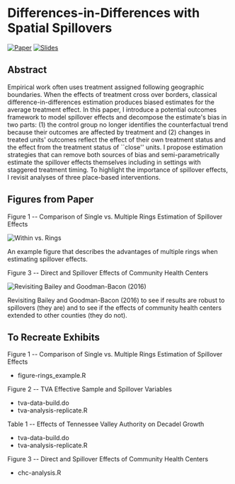 # **Differences-in-Differences with Spatial Spillovers**

<a href="https://raw.githubusercontent.com/kylebutts/Spatial-Spillover/master/latex/paper/auxiliary/Spillover.pdf">![Paper](https://img.shields.io/badge/Paper-%23323330.svg?style=for-the-badge&logo=adobe&logoColor=white)</a>
<a href="https://raw.githubusercontent.com/kylebutts/Spatial-Spillover/master/latex/slides/auxiliary/Spillover_slides.pdf">![Slides](https://img.shields.io/badge/Slides-%23323330.svg?style=for-the-badge&logo=adobe&logoColor=white)</a>


## Abstract 

Empirical work often uses treatment assigned following geographic boundaries. When the effects of treatment cross over borders, classical difference-in-differences estimation produces biased estimates for the average treatment effect. In this paper, I introduce a potential outcomes framework to model spillover effects and decompose the estimate's bias in two parts: (1) the control group no longer identifies the counterfactual trend because their outcomes are affected by treatment and (2) changes in treated units' outcomes reflect the effect of their own treatment status and the effect from the treatment status of ``close'' units. I propose estimation strategies that can remove both sources of bias and semi-parametrically estimate the spillover effects themselves including in settings with staggered treatment timing. To highlight the importance of spillover effects, I revisit analyses of three place-based interventions.

## Figures from Paper

Figure 1 -- Comparison of Single vs. Multiple Rings Estimation of Spillover Effects

![Within vs. Rings]((https://raw.githubusercontent.com/kylebutts/Spatial-Spillover/master/figures/figure-rings_v_within.png))

<caption>An example figure that describes the advantages of multiple rings when estimating spillover effects.</caption>

Figure 3 -- Direct and Spillover Effects of Community Health Centers

![Revisiting Bailey and Goodman-Bacon (2016)](https://raw.githubusercontent.com/kylebutts/Spatial-Spillover/master/figures/figure-chc-es_combined.png)

<caption>Revisiting Bailey and Goodman-Bacon (2016) to see if results are robust to spillovers (they are) and to see if the effects of community health centers extended to other counties (they do not).</caption>



## To Recreate Exhibits

Figure 1 -- Comparison of Single vs. Multiple Rings Estimation of Spillover Effects

- figure-rings_example.R

Figure 2 -- TVA Effective Sample and Spillover Variables

- tva-data-build.do
- tva-analysis-replicate.R

Table 1 -- Effects of Tennessee Valley Authority on Decadel Growth

- tva-data-build.do
- tva-analysis-replicate.R

Figure 3 -- Direct and Spillover Effects of Community Health Centers

- chc-analysis.R
